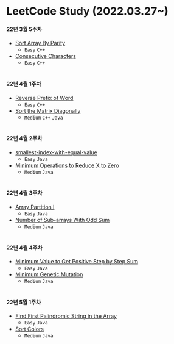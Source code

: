 # LeetCode Study (2022.03.27~)

#### 22년 3월 5주차
* [Sort Array By Parity](https://github.com/seokjae88/LeetCode/tree/main/905-sort-array-by-parity)
   *  ` Easy ` ` C++ `
* [Consecutive Characters](https://github.com/seokjae88/LeetCode/tree/main/1446-consecutive-characters)
   * ` Easy ` ` C++ `
<br/><br/>
#### 22년 4월 1주차
* [Reverse Prefix of Word](https://github.com/seokjae88/LeetCode/tree/main/2000-reverse-prefix-of-word)
   *  ` Easy ` ` C++ `
* [Sort the Matrix Diagonally](https://github.com/seokjae88/LeetCode/tree/main/1329-sort-the-matrix-diagonally)
   * ` Medium ` ` C++ ` ` Java `
<br/><br/>
#### 22년 4월 2주차
* [smallest-index-with-equal-value](https://github.com/seokjae88/LeetCode/tree/main/2057-smallest-index-with-equal-value)
   *  ` Easy ` ` Java `
* [Minimum Operations to Reduce X to Zero](https://github.com/seokjae88/LeetCode/tree/main/1658-minimum-operations-to-reduce-x-to-zero)
   * ` Medium ` ` Java `
<br/><br/>
#### 22년 4월 3주차
* [Array Partition I](https://github.com/seokjae88/LeetCode/tree/main/561-array-partition-i)
   *  ` Easy ` ` Java `
* [Number of Sub-arrays With Odd Sum](https://leetcode.com/problems/number-of-sub-arrays-with-odd-sum/)
   * ` Medium ` ` Java `
<br/><br/>
#### 22년 4월 4주차
* [Minimum Value to Get Positive Step by Step Sum](https://github.com/seokjae88/LeetCode/tree/main/1413-minimum-value-to-get-positive-step-by-step-sum)
   *  ` Easy ` ` Java `
* [Minimum Genetic Mutation](https://leetcode.com/problems/minimum-genetic-mutation/)
   * ` Medium ` ` Java `
<br/><br/>
#### 22년 5월 1주차
* [Find First Palindromic String in the Array](https://github.com/seokjae88/LeetCode/tree/main/2108-find-first-palindromic-string-in-the-array)
   *  ` Easy ` ` Java `
* [Sort Colors](https://github.com/seokjae88/LeetCode/tree/main/75-sort-colors)
   * ` Medium ` ` Java `
